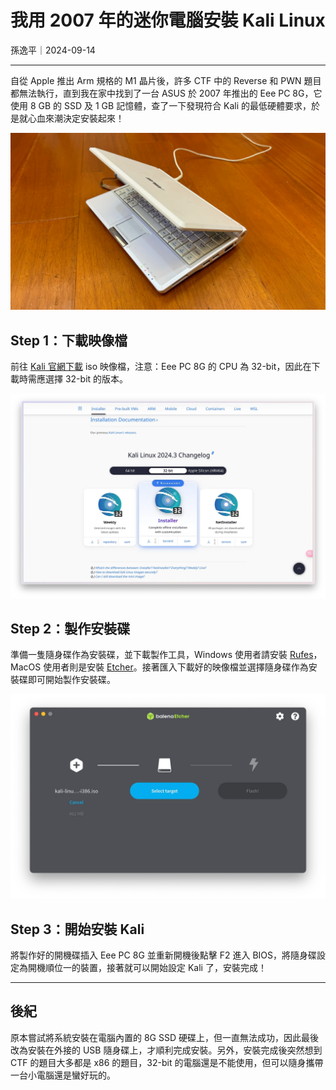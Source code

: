 # 我用 2007 年的迷你電腦安裝 Kali Linux

孫逸平｜2024-09-14

---

自從 Apple 推出 Arm 規格的 M1 晶片後，許多 CTF 中的 Reverse 和 PWN 題目都無法執行，直到我在家中找到了一台 ASUS 於 2007 年推出的 Eee PC 8G，它使用 8 GB 的 SSD 及 1 GB 記憶體，查了一下發現符合 Kali 的最低硬體要求，於是就心血來潮決定安裝起來！

![](posts/2024-EeePC-Kali/01.webp)

## Step 1：下載映像檔

前往 [Kali 官網下載](https://www.kali.org/get-kali/#kali-installer-images) iso 映像檔，注意：Eee PC 8G 的 CPU 為 32-bit，因此在下載時需應選擇 32-bit 的版本。

![](posts/2024-EeePC-Kali/02.webp)

## Step 2：製作安裝碟

準備一隻隨身碟作為安裝碟，並下載製作工具，Windows 使用者請安裝 [Rufes](https://rufus.ie/)，MacOS 使用者則是安裝 [Etcher](https://www.balena.io/etcher/)。接著匯入下載好的映像檔並選擇隨身碟作為安裝碟即可開始製作安裝碟。

![](posts/2024-EeePC-Kali/03.webp)

## Step 3：開始安裝 Kali

將製作好的開機碟插入 Eee PC 8G 並重新開機後點擊 F2 進入 BIOS，將隨身碟設定為開機順位一的裝置，接著就可以開始設定 Kali 了，安裝完成！

---

## 後紀

原本嘗試將系統安裝在電腦內置的 8G SSD 硬碟上，但一直無法成功，因此最後改為安裝在外接的 USB 隨身碟上，才順利完成安裝。另外，安裝完成後突然想到 CTF 的題目大多都是 x86 的題目，32-bit 的電腦還是不能使用，但可以隨身攜帶一台小電腦還是蠻好玩的。